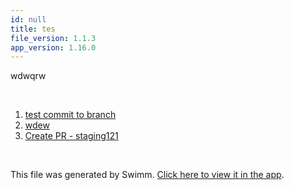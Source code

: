 ```yaml
---
id: null
title: tes
file_version: 1.1.3
app_version: 1.16.0
---
```


<!-- Intro - Do not remove this comment -->
wdwqrw

<br/>

<!-- Steps - Do not remove this comment -->
1. [test commit to branch](test-commit-to-branch.10obx.sw.md)
2. [wdew](wdew.124mj6e8.sw.md)
3. [Create PR - staging121](create-pr-staging121.42oy5.sw.md)


<br/>

This file was generated by Swimm. [Click here to view it in the app](http://localhost:5000/repos/Z2l0aHViJTNBJTNBc3ItZXh0ZW5zaW9uJTNBJTNBZG91ZWs=/playlists/undefined).
